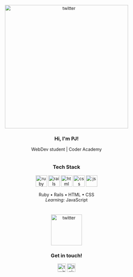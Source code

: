 <div id="header" align="center">

[<img alt="twitter" width="400px" src="https://static.wixstatic.com/media/88104f_87ce9b9112bb489e9a6407b384eb1577~mv2.png" />](https://www.twitter.com/_patjd)

### Hi, I'm PJ!

WebDev student | Coder Academy
  
</div>


#

<div id="stack" align="center">

### Tech Stack 

<!-- ruby -->
[<img alt="ruby" width="37px" src="https://static.wixstatic.com/media/88104f_e41fdc4749454527a2b2e11305e6cdfc~mv2.png" />](https://www.ruby-lang.org/en/) <!-- rails --> [<img alt="rails" width="37px" src="https://static.wixstatic.com/media/88104f_6b174e0cc75f48cf83b964b0157e5125~mv2.png" />](https://rubyonrails.org/) <!-- html --> [<img alt="html" width="37px" src="https://static.wixstatic.com/media/88104f_1fbd8af50c0c4afdaf0de4952327903c~mv2.png" />](https://html.com/) <!-- css --> [<img alt="css" width="37px" src="https://static.wixstatic.com/media/88104f_db2cb3e4af8e499f93a6df6b85970f74~mv2.png" />](https://developer.mozilla.org/en-US/docs/Web/CSS) <!-- js --> [<img alt="js" width="37px" src="https://static.wixstatic.com/media/88104f_7fae70586b434aaaa63a4c2fec09473d~mv2.png" />](https://www.javascript.com/)

Ruby • Rails • HTML • CSS 
<br>
*Learning:* JavaScript
  
</div>


#

<div id="connect" align="center">

[<img alt="twitter" width="100px" src="https://static.wixstatic.com/media/88104f_747e88e3504c4e898870762b556f0042~mv2.png" />](_patjd)

### Get in touch!

<!-- twitter -->
[<img alt="twitter" width="27px" src="https://static.wixstatic.com/media/88104f_03f1210f3a454d7886300958c907b371~mv2.png" />](https://www.twitter.com/_patjd) <!-- linkedin --> [<img alt="linkedin" width="27px" src="https://static.wixstatic.com/media/88104f_e1c0cd25e06b499e91cf20d03efd5e18~mv2.png" />](https://www.linkedin.com/in/pjnoel/)
<br>

</div>





